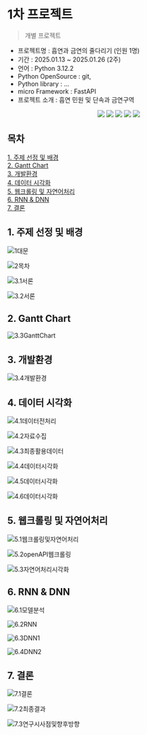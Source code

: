 # 1차 프로젝트
> 개별 프로젝트

- 프로젝트명 : 흡연과 금연의 줄다리기 (인원 1명)
- 기간 : 2025.01.13 ~ 2025.01.26 (2주)
- 언어 : Python 3.12.2
- Python OpenSource : git,
- Python library : ...
- micro Framework : FastAPI
- 프로젝트 소개 : 흡연 민원 및 단속과 금연구역

<div align=center>
  <img src="https://img.shields.io/badge/python-3776AB?style=for-the-badge&logo=python&logoColor=white"> 
  <img src="https://img.shields.io/badge/tensorflow-55ff55?style=for-the-badge&logo=fastapi&logoColor=white">
  <img src="https://img.shields.io/badge/Anaconda-44A833?style=for-the-badge&logo= Anaconda&logoColor=white"> 
  <img src="https://img.shields.io/badge/sklearn-55ff55?style=for-the-badge&logo=fastapi&logoColor=white">
  <img src="https://img.shields.io/badge/fastapi-FF0000?style=for-the-badge&logo=fastapi&logoColor=white">
</div>

## 목차
[1. 주제 선정 및 배경](https://github.com/sehyeon24/1stPersonalProject?tab=readme-ov-file#1-%EC%A3%BC%EC%A0%9C-%EC%84%A0%EC%A0%95-%EB%B0%8F-%EB%B0%B0%EA%B2%BD)<br>
[2. Gantt Chart](https://github.com/sehyeon24/1stPersonalProject?tab=readme-ov-file#2-gantt-chart)<br>
[3. 개발환경](https://github.com/sehyeon24/1stPersonalProject?tab=readme-ov-file#3-%EA%B0%9C%EB%B0%9C%ED%99%98%EA%B2%BD)<br>
[4. 데이터 시각화](https://github.com/sehyeon24/1stPersonalProject?tab=readme-ov-file#4-%EB%8D%B0%EC%9D%B4%ED%84%B0-%EC%8B%9C%EA%B0%81%ED%99%94)<br>
[5. 웹크롤링 및 자연어처리](https://github.com/sehyeon24/1stPersonalProject?tab=readme-ov-file#5-%EC%9B%B9%ED%81%AC%EB%A1%A4%EB%A7%81-%EB%B0%8F-%EC%9E%90%EC%97%B0%EC%96%B4%EC%B2%98%EB%A6%AC)<br>
[6. RNN & DNN](https://github.com/sehyeon24/1stPersonalProject?tab=readme-ov-file#6-rnn--dnn)<br>
[7. 결론](https://github.com/sehyeon24/1stPersonalProject?tab=readme-ov-file#7-%EA%B2%B0%EB%A1%A0)<br>

## 1. 주제 선정 및 배경
![1대문](https://github.com/user-attachments/assets/46d90f5c-e998-45d0-abac-7007f5703d15)

![2목차](https://github.com/user-attachments/assets/e52939e8-e480-4bb8-82d0-20327a334613)

![3.1서론](https://github.com/user-attachments/assets/201ae7f1-fd7f-4f46-9288-a4816157cfa3)

![3.2서론](https://github.com/user-attachments/assets/139ef07e-e1ee-43ab-b866-fd8132c58c80)
## 2. Gantt Chart
![3.3GanttChart](https://github.com/user-attachments/assets/35f68b04-ef5b-4605-9b47-75339f98e3c5)
## 3. 개발환경
![3.4개발환경](https://github.com/user-attachments/assets/07c695dc-e9b7-49b8-a909-6817e1a500f1)
## 4. 데이터 시각화
![4.1데이터전처리](https://github.com/user-attachments/assets/0575f83f-bc4a-478f-a1cb-4b0b1e0644a5)

![4.2자료수집](https://github.com/user-attachments/assets/f4cbfe93-95fa-468a-a2b1-eb52ccd72a11)

![4.3최종활용데이터](https://github.com/user-attachments/assets/bbd55477-0c03-43cd-8345-2b4f9c02510e)

![4.4데이터시각화](https://github.com/user-attachments/assets/d9bffbf5-b7d3-4b9e-9507-b1cf9ff789c7)

![4.5데이터시각화](https://github.com/user-attachments/assets/0468ba30-21a7-482e-891f-f6f0c8d0d320)

![4.6데이터시각화](https://github.com/user-attachments/assets/156d85b2-5f1d-4e9f-9d49-f5aa3650394a)
## 5. 웹크롤링 및 자연어처리
![5.1웹크롤링및자연어처리](https://github.com/user-attachments/assets/f69c8862-d454-49f0-8546-b281def2531e)

![5.2openAPI웹크롤링](https://github.com/user-attachments/assets/198ea54c-995b-4140-8816-ac4f758a1ae4)

![5.3자연어처리시각화](https://github.com/user-attachments/assets/c0ee68a1-d02c-4d24-a733-c8e9782ad6fa)
## 6. RNN & DNN
![6.1모델분석](https://github.com/user-attachments/assets/a64a8232-0e34-4565-a101-2500f66865e5)

![6.2RNN](https://github.com/user-attachments/assets/e531bb5f-cf42-4e2d-8e22-32948803475e)

![6.3DNN1](https://github.com/user-attachments/assets/1681b738-ede6-4a43-9ba9-1bce27569c5a)

![6.4DNN2](https://github.com/user-attachments/assets/cb59176d-0f5a-4528-bbac-f219672970f3)
## 7. 결론
![7.1결론](https://github.com/user-attachments/assets/bbd2655b-9ea4-4b5b-b013-e1a7007fd06c)

![7.2최종결과](https://github.com/user-attachments/assets/477e2e11-cd88-4998-bb36-fa136baf796b)

![7.3연구시사점및향후방향](https://github.com/user-attachments/assets/3bd7f918-9467-48ab-bad0-a378573cc3aa)